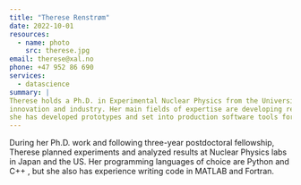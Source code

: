 ```yaml
---
title: "Therese Renstrøm"
date: 2022-10-01
resources:
  - name: photo
    src: therese.jpg
email: therese@xal.no
phone: +47 952 86 690
services:
  - datascience
summary: |
Therese holds a Ph.D. in Experimental Nuclear Physics from the University of Oslo. Her thesis was awarded the YARA Birkeland Prize for outstanding contributions to 
innovation and industry. Her main fields of expertise are developing real-time analytics tools and implementing machine learning and statistical models. The past years,
she has developed prototypes and set into production software tools for the petroleum-, processing- and medical industry.   
---
```

During her Ph.D. work and following three-year postdoctoral fellowship, Therese planned experiments and analyzed results at Nuclear Physics labs in Japan and the US. Her programming languages of choice are Python and C++ , but she also has experience writing code in MATLAB and Fortran.  
